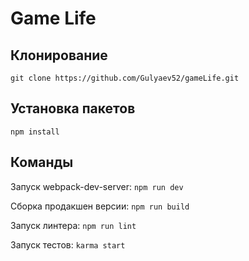 # Game Life

## Клонирование
`git clone https://github.com/Gulyaev52/gameLife.git`

## Установка пакетов
`npm install`

## Команды
Запуск webpack-dev-server: `npm run dev`

Сборка продакшен версии: `npm run build`

Запуск линтера: `npm run lint`

Запуск тестов: `karma start`